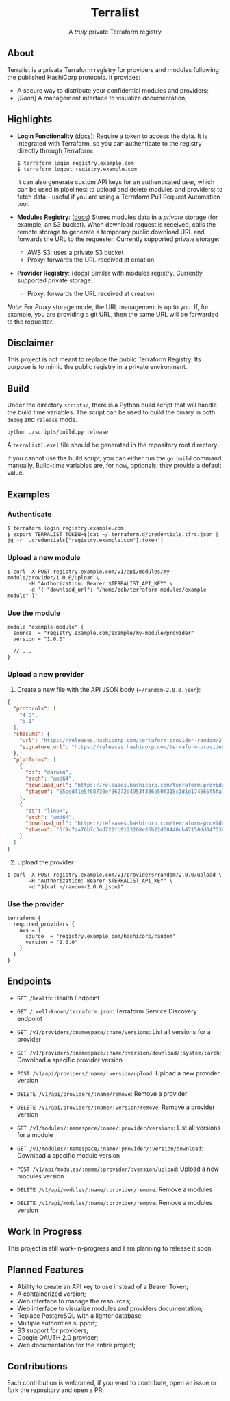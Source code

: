 <!-- markdownlint-configure-file {
  "MD013": {
    "code_blocks": false,
    "tables": false
  },
  "MD033": false,
  "MD041": false
} -->

<div align="center" markdown="1">

# Terralist

A _truly_ private Terraform registry
<br />

</div>

## About

Terralist is a private Terraform registry for providers and modules following the published HashiCorp protocols. It provides:
* A secure way to distribute your confidential modules and providers;
* [_Soon_] A management interface to visualize documentation;

## Highlights
* **Login Functionality** ([docs](https://www.terraform.io/docs/internals/login-protocol.html)): Require a token to access the data. It is integrated with Terraform, so you can authenticate to the registry directly through Terraform:
  ```
  $ terraform login registry.example.com
  $ terraform logout registry.example.com
  ```
  It can also generate custom API keys for an authenticated user, which can be used in pipelines: to upload and delete modules and providers; to fetch data - useful if you are using a Terraform Pull Request Automation tool.

* **Modules Registry**: ([docs](https://www.terraform.io/docs/internals/module-registry-protocol.html)) Stores modules data in a *private* storage (for example, an S3 bucket). When download request is received, calls the remote storage to generate a temporary public download URL and forwards the URL to the requester.
  Currently supported private storage:
  * AWS S3: uses a private S3 bucket
  * Proxy: forwards the URL received at creation

* **Provider Registry**: ([docs](https://www.terraform.io/docs/internals/provider-registry-protocol.html)) Similar with modules registry.
  Currently supported private storage:
  * Proxy: forwards the URL received at creation

_Note_: For _Proxy_ storage mode, the URL management is up to you. If, for example, you are providing a git URL, then the same URL will be forwarded to the requester.

## Disclaimer

This project is not meant to replace the public Terraform Registry. Its purpose is to mimic the public registry in a private environment.

## Build

Under the directory `scripts/`, there is a Python build script that will handle the build time variables. The script can be used to build the binary in both `debug` and `release` mode.

```
python ./scripts/build.py release
```

A `terralist[.exe]` file should be generated in the repository root directory.

If you cannot use the build script, you can either run the `go build` command manually. Build-time variables are, for now, optionals; they provide a default value.

## Examples

### Authenticate
```
$ terraform login registry.example.com
$ export TERRALIST_TOKEN=$(cat ~/.terraform.d/credentials.tfrc.json | jq -r '.credentials["registry.example.com"].token')
```

### Upload a new module
```
$ curl -X POST registry.example.com/v1/api/modules/my-module/provider/1.0.0/upload \
       -H "Authorization: Bearer $TERRALIST_API_KEY" \
       -d '{ "download_url": "/home/bob/terraform-modules/example-module" }'
```

### Use the module
```
module "example-module" {
  source  = "registry.example.com/example/my-module/provider"
  version = "1.0.0"

  // ...
}
```

### Upload a new provider

1. Create a new file with the API JSON body (`~/random-2.0.0.json`):
```json
{
  "protocols": [
    "4.0",
    "5.1"
  ],
  "shasums": {
    "url": "https://releases.hashicorp.com/terraform-provider-random/2.0.0/terraform-provider-random_2.0.0_SHA256SUMS",
    "signature_url": "https://releases.hashicorp.com/terraform-provider-random/2.0.0/terraform-provider-random_2.0.0_SHA256SUMS.sig"
  },
  "platforms": [
    {
      "os": "darwin",
      "arch": "amd64",
      "download_url": "https://releases.hashicorp.com/terraform-provider-random/2.0.0/terraform-provider-random_2.0.0_darwin_amd64.zip",
      "shasum": "55ced41e5f68730ef36272d4953f336a50f318c1d1d174665f5fa76cb5df08ae"
    },
    {
      "os": "linux",
      "arch": "amd64",
      "download_url": "https://releases.hashicorp.com/terraform-provider-random/2.0.0/terraform-provider-random_2.0.0_linux_amd64.zip",
      "shasum": "5f9c7aa76b7c34d722fc9123208e26b22d60440cb47150dd04733b9b94f4541a"
    }
  ]
}
```

2. Upload the provider
```
$ curl -X POST registry.example.com/v1/providers/random/2.0.0/upload \
       -H "Authorization: Bearer $TERRALIST_API_KEY" \
       -d "$(cat ~/random-2.0.0.json)"
```

### Use the provider
```
terraform {
  required_providers {
    aws = {
      source  = "registry.example.com/hashicorp/random"
      version = "2.0.0"
    }
  }
}
```

## Endpoints

* `GET /health`: Health Endpoint
* `GET /.well-known/terraform.json`: Terraform Service Discovery endpoint

* `GET /v1/providers/:namespace/:name/versions`: List all versions for a provider
* `GET /v1/providers/:namespace/:name/:version/download/:system/:arch`: Download a specific provider version
* `POST /v1/api/providers/:name/:version/upload`: Upload a new provider version
* `DELETE /v1/api/providers/:name/remove`: Remove a provider
* `DELETE /v1/api/providers/:name/:version/remove`: Remove a provider version


* `GET /v1/modules/:namespace/:name/:provider/versions`: List all versions for a module
* `GET /v1/modules/:namespace/:name/:provider/:version/download`: Download a specific module version
* `POST /v1/api/modules/:name/:provider/:version/upload`: Upload a new modules version
* `DELETE /v1/api/modules/:name/:provider/remove`: Remove a modules
* `DELETE /v1/api/modules/:name/:provider/remove`: Remove a modules version

## Work In Progress

This project is still work-in-progress and I am planning to release it soon.

## Planned Features
* Ability to create an API key to use instead of a Bearer Token;
* A containerized version;
* Web interface to manage the resources;
* Web interface to visualize modules and providers documentation;
* Replace PostgreSQL with a lighter database;
* Multiple authorities support;
* S3 support for providers;
* Google OAUTH 2.0 provider;
* Web documentation for the entire project;

## Contributions

Each contribution is welcomed, if you want to contribute, open an issue or fork the repository and open a PR.